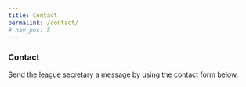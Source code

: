 ```yaml
---
title: Contact
permalink: /contact/
# nav_pos: 5
---
```

### Contact

Send the league secretary a message by using the contact form below.
